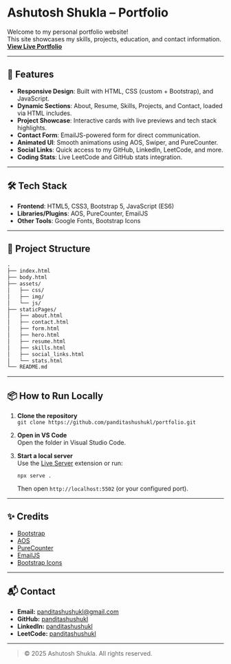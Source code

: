 # Ashutosh Shukla – Portfolio

Welcome to my personal portfolio website!  
This site showcases my skills, projects, education, and contact information.  
**[View Live Portfolio](https://panditashushukl.github.io/portfolio/)**

---

## 🚀 Features

- **Responsive Design**: Built with HTML, CSS (custom + Bootstrap), and JavaScript.
- **Dynamic Sections**: About, Resume, Skills, Projects, and Contact, loaded via HTML includes.
- **Project Showcase**: Interactive cards with live previews and tech stack highlights.
- **Contact Form**: EmailJS-powered form for direct communication.
- **Animated UI**: Smooth animations using AOS, Swiper, and PureCounter.
- **Social Links**: Quick access to my GitHub, LinkedIn, LeetCode, and more.
- **Coding Stats**: Live LeetCode and GitHub stats integration.

---

## 🛠️ Tech Stack

- **Frontend**: HTML5, CSS3, Bootstrap 5, JavaScript (ES6)
- **Libraries/Plugins**: AOS, PureCounter, EmailJS
- **Other Tools**: Google Fonts, Bootstrap Icons

---

## 📁 Project Structure

```txt
.
├── index.html
├── body.html
├── assets/
│   ├── css/
│   ├── img/
│   └── js/
├── staticPages/
│   ├── about.html
│   ├── contact.html
│   ├── form.html
│   ├── hero.html
│   ├── resume.html
│   ├── skills.html
│   ├── social_links.html
│   └── stats.html
└── README.md
```

---

## 📦 How to Run Locally

1. **Clone the repository**  
   `git clone https://github.com/panditashushukl/portfolio.git`

2. **Open in VS Code**  
   Open the folder in Visual Studio Code.

3. **Start a local server**  
   Use the [Live Server](https://marketplace.visualstudio.com/items?itemName=ritwickdey.LiveServer) extension or run:

   `
   npx serve .
   `

   Then open `http://localhost:5502` (or your configured port).

---

## ✨ Credits

- [Bootstrap](https://getbootstrap.com/)
- [AOS](https://michalsnik.github.io/aos/)
- [PureCounter](https://github.com/srexi/purecounterjs)
- [EmailJS](https://www.emailjs.com/)
- [Bootstrap Icons](https://icons.getbootstrap.com/)

---

## 📬 Contact

- **Email:** [panditashushukl@gmail.com](mailto:panditashushukl@gmail.com)
- **GitHub:** [panditashushukl](https://github.com/panditashushukl)
- **LinkedIn:** [panditashushukl](https://www.linkedin.com/in/panditashushukl/)
- **LeetCode:** [panditashushukl](https://leetcode.com/panditashushukl/)

---

> © 2025 Ashutosh Shukla. All rights reserved.
